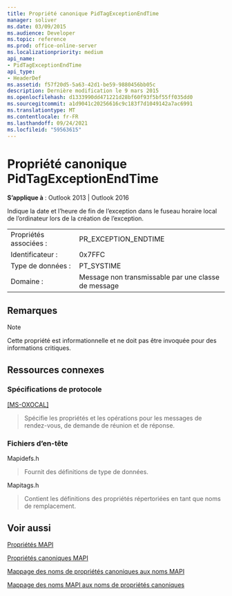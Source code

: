 ```yaml
---
title: Propriété canonique PidTagExceptionEndTime
manager: soliver
ms.date: 03/09/2015
ms.audience: Developer
ms.topic: reference
ms.prod: office-online-server
ms.localizationpriority: medium
api_name:
- PidTagExceptionEndTime
api_type:
- HeaderDef
ms.assetid: f57f20d5-5a63-42d1-be59-9880456bb05c
description: Dernière modification le 9 mars 2015
ms.openlocfilehash: d1333990dd471221d28bf60f93f5bf55ff035dd0
ms.sourcegitcommit: a1d9041c20256616c9c183f7d1049142a7ac6991
ms.translationtype: MT
ms.contentlocale: fr-FR
ms.lasthandoff: 09/24/2021
ms.locfileid: "59563615"
---
```

# <a name="pidtagexceptionendtime-canonical-property"></a>Propriété canonique PidTagExceptionEndTime

  
  
**S’applique à** : Outlook 2013 | Outlook 2016 
  
Indique la date et l’heure de fin de l’exception dans le fuseau horaire local de l’ordinateur lors de la création de l’exception.
  
|||
|:-----|:-----|
|Propriétés associées :  <br/> |PR_EXCEPTION_ENDTIME  <br/> |
|Identificateur :  <br/> |0x7FFC  <br/> |
|Type de données :  <br/> |PT_SYSTIME  <br/> |
|Domaine :  <br/> |Message non transmissable par une classe de message  <br/> |
   
## <a name="remarks"></a>Remarques

> [!NOTE]
> Cette propriété est informationnelle et ne doit pas être invoquée pour des informations critiques. 
  
## <a name="related-resources"></a>Ressources connexes

### <a name="protocol-specifications"></a>Spécifications de protocole

[[MS-OXOCAL]](https://msdn.microsoft.com/library/09861fde-c8e4-4028-9346-e7c214cfdba1%28Office.15%29.aspx)
  
> Spécifie les propriétés et les opérations pour les messages de rendez-vous, de demande de réunion et de réponse.
    
### <a name="header-files"></a>Fichiers d’en-tête

Mapidefs.h
  
> Fournit des définitions de type de données.
    
Mapitags.h
  
> Contient les définitions des propriétés répertoriées en tant que noms de remplacement.
    
## <a name="see-also"></a>Voir aussi



[Propriétés MAPI](mapi-properties.md)
  
[Propriétés canoniques MAPI](mapi-canonical-properties.md)
  
[Mappage des noms de propriétés canoniques aux noms MAPI](mapping-canonical-property-names-to-mapi-names.md)
  
[Mappage des noms MAPI aux noms de propriétés canoniques](mapping-mapi-names-to-canonical-property-names.md)

